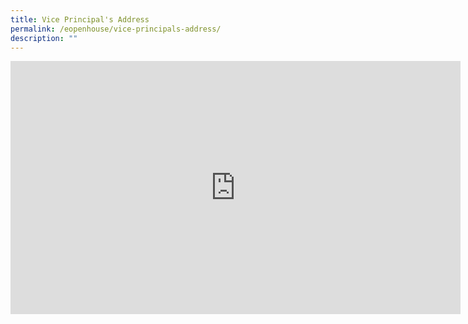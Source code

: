 ```yaml
---
title: Vice Principal's Address
permalink: /eopenhouse/vice-principals-address/
description: ""
---
```

<iframe allowfullscreen="" allow="accelerometer; autoplay; clipboard-write; encrypted-media; gyroscope; picture-in-picture; web-share" frameborder="0" title="YouTube video player" src="https://www.youtube.com/embed/DQTRK_2twR0?si=I4xfh-jvFaeGKa6T" height="405" width="720"></iframe>